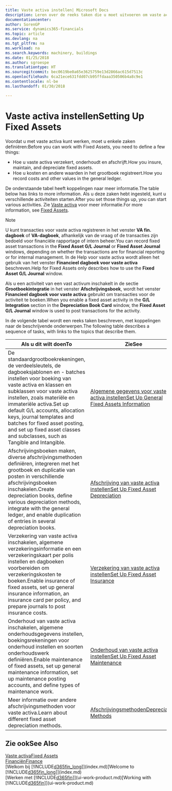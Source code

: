 ```yaml
---
title: Vaste activa instellen| Microsoft Docs
description: Leren over de reeks taken die u moet uitvoeren om vaste activa in te stellen, zoals machines of gebouwen.
documentationcenter: 
author: SorenGP
ms.service: dynamics365-financials
ms.topic: article
ms.devlang: na
ms.tgt_pltfrm: na
ms.workload: na
ms.search.keywords: machinery, buildings
ms.date: 01/25/2018
ms.author: sgroespe
ms.translationtype: HT
ms.sourcegitcommit: bec0619be0a65e3625759e13d2866ac615d7513c
ms.openlocfilehash: 6ca21ece631fdd07cb95ffdaaa350506b4a8c9e1
ms.contentlocale: nl-be
ms.lasthandoff: 01/30/2018

---
```

# <a name="setting-up-fixed-assets"></a><span data-ttu-id="30a07-103">Vaste activa instellen</span><span class="sxs-lookup"><span data-stu-id="30a07-103">Setting Up Fixed Assets</span></span>
<span data-ttu-id="30a07-104">Voordat u met vaste activa kunt werken, moet u enkele zaken definiëren:</span><span class="sxs-lookup"><span data-stu-id="30a07-104">Before you can work with Fixed Assets, you need to define a few things:</span></span>  

* <span data-ttu-id="30a07-105">Hoe u vaste activa verzekert, onderhoudt en afschrijft.</span><span class="sxs-lookup"><span data-stu-id="30a07-105">How you insure, maintain, and depreciate fixed assets.</span></span>  
* <span data-ttu-id="30a07-106">Hoe u kosten en andere waarden in het grootboek registreert.</span><span class="sxs-lookup"><span data-stu-id="30a07-106">How you record costs and other values in the general ledger.</span></span>  

<span data-ttu-id="30a07-107">De onderstaande tabel heeft koppelingen naar meer informatie.</span><span class="sxs-lookup"><span data-stu-id="30a07-107">The table below has links to more information.</span></span> <span data-ttu-id="30a07-108">Als u deze zaken hebt ingesteld, kunt u verschillende activiteiten starten.</span><span class="sxs-lookup"><span data-stu-id="30a07-108">After you set those things up, you can start various activities.</span></span> <span data-ttu-id="30a07-109">Zie [Vaste activa](fa-manage.md) voor meer informatie.</span><span class="sxs-lookup"><span data-stu-id="30a07-109">For more information, see [Fixed Assets](fa-manage.md).</span></span>  

> [!NOTE]  
>   <span data-ttu-id="30a07-110">U kunt transacties voor vaste activa registreren in het venster **VA fin. dagboek** of **VA-dagboek**, afhankelijk van de vraag of de transacties zijn bedoeld voor financiële rapportage of intern beheer.</span><span class="sxs-lookup"><span data-stu-id="30a07-110">You can record fixed asset transactions in the **Fixed Asset G/L Journal** or **Fixed Asset Journal** windows, depending on whether the transactions are for financial reporting or for internal management.</span></span> <span data-ttu-id="30a07-111">In de Help voor vaste activa wordt alleen het gebruik van het venster **Financieel dagboek voor vaste activa** beschreven.</span><span class="sxs-lookup"><span data-stu-id="30a07-111">Help for Fixed Assets only describes how to use the **Fixed Asset G/L Journal** window.</span></span>  

<span data-ttu-id="30a07-112">Als u een activiteit van een vast activum inschakelt in de sectie **Grootboekintegratie** in het venster **Afschrijvingsboek**, wordt het venster **Financieel dagboek voor vaste activa** gebruikt om transacties voor de activiteit te boeken.</span><span class="sxs-lookup"><span data-stu-id="30a07-112">When you enable a fixed asset activity in the **G/L Integration** section in the **Depreciation Book Card** window, the **Fixed Asset G/L Journal** window is used to post transactions for the activity.</span></span>

<span data-ttu-id="30a07-113">In de volgende tabel wordt een reeks taken beschreven, met koppelingen naar de beschrijvende onderwerpen.</span><span class="sxs-lookup"><span data-stu-id="30a07-113">The following table describes a sequence of tasks, with links to the topics that describe them.</span></span>  

| <span data-ttu-id="30a07-114">Als u dit wilt doen</span><span class="sxs-lookup"><span data-stu-id="30a07-114">To</span></span> | <span data-ttu-id="30a07-115">Zie</span><span class="sxs-lookup"><span data-stu-id="30a07-115">See</span></span> |
| --- | --- |
| <span data-ttu-id="30a07-116">De standaardgrootboekrekeningen, de verdeelsleutels, de dagboeksjablonen en - batches instellen voor boeking van vaste activa en klassen en subklassen voor vaste activa instellen, zoals materiële en immateriële activa.</span><span class="sxs-lookup"><span data-stu-id="30a07-116">Set up default G/L accounts, allocation keys, journal templates and batches for fixed asset posting, and set up fixed asset classes and subclasses, such as Tangible and Intangible.</span></span> |[<span data-ttu-id="30a07-117">Algemene gegevens voor vaste activa instellen</span><span class="sxs-lookup"><span data-stu-id="30a07-117">Set Up General Fixed Assets Information</span></span>](fa-how-setup-general.md) |
| <span data-ttu-id="30a07-118">Afschrijvingsboeken maken, diverse afschrijvingsmethoden definiëren, integreren met het grootboek en duplicatie van posten in verschillende afschrijvingsboeken inschakelen.</span><span class="sxs-lookup"><span data-stu-id="30a07-118">Create depreciation books, define various depreciation methods, integrate with the general ledger, and enable duplication of entries in several depreciation books.</span></span> |[<span data-ttu-id="30a07-119">Afschrijving van vaste activa instellen</span><span class="sxs-lookup"><span data-stu-id="30a07-119">Set Up Fixed Asset Depreciation</span></span>](fa-how-setup-depreciation.md) |
| <span data-ttu-id="30a07-120">Verzekering van vaste activa inschakelen, algemene verzekeringsinformatie en een verzekeringskaart per polis instellen en dagboeken voorbereiden om verzekeringskosten te boeken.</span><span class="sxs-lookup"><span data-stu-id="30a07-120">Enable insurance of fixed assets, set up general insurance information, an insurance card per policy, and prepare journals to post insurance costs.</span></span> |[<span data-ttu-id="30a07-121">Verzekering van vaste activa instellen</span><span class="sxs-lookup"><span data-stu-id="30a07-121">Set Up Fixed Asset Insurance</span></span>](fa-how-setup-insurance.md) |
| <span data-ttu-id="30a07-122">Onderhoud van vaste activa inschakelen, algemene onderhoudsgegevens instellen, boekingsrekeningen voor onderhoud instellen en soorten onderhoudswerk definiëren.</span><span class="sxs-lookup"><span data-stu-id="30a07-122">Enable maintenance of fixed assets, set up general maintenance information, set up maintenance posting accounts, and define types of maintenance work.</span></span> |[<span data-ttu-id="30a07-123">Onderhoud van vaste activa instellen</span><span class="sxs-lookup"><span data-stu-id="30a07-123">Set Up Fixed Asset Maintenance</span></span>](fa-how-setup-maintenance.md) |
| <span data-ttu-id="30a07-124">Meer informatie over andere afschrijvingsmethoden voor vaste activa.</span><span class="sxs-lookup"><span data-stu-id="30a07-124">Learn about different fixed asset depreciation methods.</span></span> |[<span data-ttu-id="30a07-125">Afschrijvingsmethoden</span><span class="sxs-lookup"><span data-stu-id="30a07-125">Depreciation Methods</span></span>](fa-depreciation-methods.md) |

## <a name="see-also"></a><span data-ttu-id="30a07-126">Zie ook</span><span class="sxs-lookup"><span data-stu-id="30a07-126">See Also</span></span>
[<span data-ttu-id="30a07-127">Vaste activa</span><span class="sxs-lookup"><span data-stu-id="30a07-127">Fixed Assets</span></span>](fa-manage.md)  
[<span data-ttu-id="30a07-128">Financiën</span><span class="sxs-lookup"><span data-stu-id="30a07-128">Finance</span></span>](finance.md)  
<span data-ttu-id="30a07-129">[Welkom bij [!INCLUDE[d365fin_long](includes/d365fin_long_md.md)]](index.md)</span><span class="sxs-lookup"><span data-stu-id="30a07-129">[Welcome to [!INCLUDE[d365fin_long](includes/d365fin_long_md.md)]](index.md)</span></span>  
<span data-ttu-id="30a07-130">[Werken met [!INCLUDE[d365fin](includes/d365fin_md.md)]](ui-work-product.md)</span><span class="sxs-lookup"><span data-stu-id="30a07-130">[Working with [!INCLUDE[d365fin](includes/d365fin_md.md)]](ui-work-product.md)</span></span>

